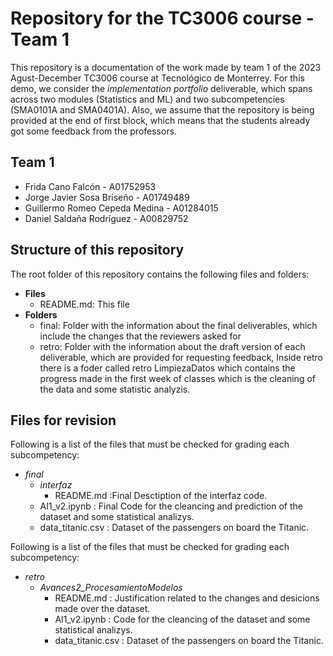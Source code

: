 # Repository for the TC3006 course - Team 1
This repository is a documentation of the work made by team 1 of the 2023 Agust-December TC3006 course at Tecnológico de Monterrey. For this demo, we consider the *implementation portfolio* deliverable, which spans across two modules (Statistics and ML) and two subcompetencies (SMA0101A and SMA0401A). Also, we assume that the repository is being provided at the end of first block, which means that the students already got some feedback from the professors. 

## Team 1
  * Frida Cano Falcón - A01752953
  * Jorge Javier Sosa Briseño - A01749489
  * Guillermo Romeo Cepeda Medina - A01284015
  * Daniel Saldaña Rodríguez - A00829752
 
## Structure of this repository
The root folder of this repository contains the following files and folders: 

* **Files**
  * README.md: This file  
* **Folders**
  * final: Folder with the information about the final deliverables, which include the changes that the reviewers asked for
  * retro: Folder with the information about the draft version of each deliverable, which are provided for requesting feedback, Inside retro there is a foder called retro LimpiezaDatos which contains the progress made in the first week of classes which is the cleaning of the data and some statistic analyzis.

## Files for revision
Following is a list of the files that must be checked for grading each subcompetency: 
* *final*
	* *interfaz*
		* README.md :Final Desctiption of the interfaz code.  
	* AI1_v2.ipynb : Final Code for the cleancing and prediction of the dataset and some statistical analizys.  
	* data_titanic.csv : Dataset of the passengers on board the Titanic.


Following is a list of the files that must be checked for grading each subcompetency: 
* *retro*
	* *Avances2_ProcesamientoModelos*
		* README.md : Justification related to the changes and desicions made over the dataset.  
		* AI1_v2.ipynb : Code for the cleancing of the dataset and some statistical analizys.  
		* data_titanic.csv : Dataset of the passengers on board the Titanic.
